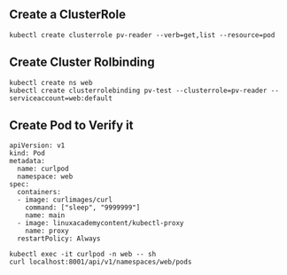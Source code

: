 
## Create a ClusterRole
```
kubectl create clusterrole pv-reader --verb=get,list --resource=pod

```

##  Create Cluster Rolbinding

```
kubectl create ns web 
kubectl create clusterrolebinding pv-test --clusterrole=pv-reader --serviceaccount=web:default
```
## Create Pod to Verify it 
```
apiVersion: v1
kind: Pod
metadata:
  name: curlpod
  namespace: web
spec:
  containers:
  - image: curlimages/curl
    command: ["sleep", "9999999"]
    name: main
  - image: linuxacademycontent/kubectl-proxy
    name: proxy
  restartPolicy: Always

```
```
kubectl exec -it curlpod -n web -- sh
curl localhost:8001/api/v1/namespaces/web/pods
```

